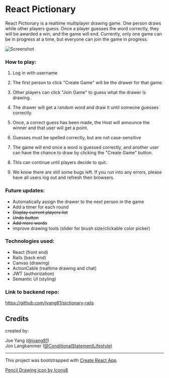# React Pictionary

React Pictionary is a realtime multiplayer drawing game. One person draws while other players guess. Once a player guesses the word correctly, they will be awarded a win, and the game will end. Currently, only one game can be in progress at a time, but everyone can join the game in progress.

![Screenshot](/react-pictionary-screenshot.png)

### How to play:

1. Log in with username

2. The first person to click "Create Game" will be the drawer for that game.

3. Other players can click "Join Game" to guess what the drawer is drawing.

4. The drawer will get a random word and draw it until someone guesses correctly.

5. Once, a correct guess has been made, the Host will announce the winner and that user will get a point.

6. Guesses must be spelled correctly, but are not case-sensitive

7. The game will end once a word is guessed correctly, and another user can have the chance to draw by clicking the "Create Game" button.

8. This can continue until players decide to quit.

9. We know there are still some bugs left. If you run into any errors, please have all users log out and refresh their browsers.


### Future updates:

 - Automatically assign the drawer to the next person in the game
 - Add a timer for each round
 - ~~Display current players list~~
 - ~~Undo button~~
 - ~~Add more words~~
 - improve drawing tools (slider for brush size/clickable color picker)


### Technologies used:

 - React (front end)
 - Rails (back end)
 - Canvas (drawing)
 - ActionCable (realtime drawing and chat)
 - JWT (authorization)
 - Semantic UI (styling)

### Link to backend repo:
https://github.com/jyang81/pictionary-rails


## Credits

created by:

Joe Yang  ([@jyang81](https://github.com/jyang81))   
Jon Langkammer  ([@ConditionalStatementLifestyle](https://github.com/ConditionalStatementLifestyle))

---

This project was bootstrapped with [Create React App](https://github.com/facebook/create-react-app).

<a href="https://icons8.com/icon/20388/pencil-drawing">Pencil Drawing icon by Icons8</a>
